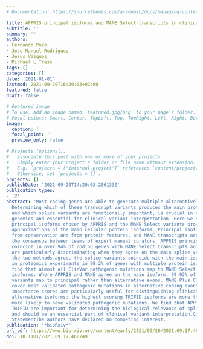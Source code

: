 ```yaml
---
# Documentation: https://sourcethemes.com/academic/docs/managing-content/

title: APPRIS principal isoforms and MANE Select transcripts in clinical variant interpretation
subtitle: ''
summary: ''
authors:
- Fernando Pozo
- Jose Manuel Rodriguez
- Jesus Vazquez
- Michael L Tress
tags: []
categories: []
date: '2021-01-01'
lastmod: 2021-09-20T16:20:03+02:00
featured: false
draft: false

# Featured image
# To use, add an image named `featured.jpg/png` to your page's folder.
# Focal points: Smart, Center, TopLeft, Top, TopRight, Left, Right, BottomLeft, Bottom, BottomRight.
image:
  caption: ''
  focal_point: ''
  preview_only: false

# Projects (optional).
#   Associate this post with one or more of your projects.
#   Simply enter your project's folder or file name without extension.
#   E.g. `projects = ["internal-project"]` references `content/project/deep-learning/index.md`.
#   Otherwise, set `projects = []`.
projects: []
publishDate: '2021-09-20T14:20:03.206133Z'
publication_types:
- '2'
abstract: 'Most coding genes are able to generate multiple alternatively spliced transcripts.
  Determining which of these transcript variants produces the main protein isoform,
  and which splice variants are functionally important, is crucial in comparative
  genomics and essential for clinical variant interpretation. Here we show that the
  principal isoforms chosen by APPRIS and the MANE Select variants provide the best
  approximations of the main cellular protein isoforms. Principal isoforms are predicted
  from conservation and from protein features, and MANE transcripts are chosen from
  the consensus between teams of expert manual curators. APPRIS principal isoforms
  coincide in over 94% of coding genes with MANE Select transcripts and the two methods
  are particularly discriminating when they agree on the main splice variant. Where
  the two methods agree, the splice variants coincide with the main isoform detected
  in proteomics experiments in 98.2% of genes with multiple protein isoforms. We also
  find that almost all ClinVar pathogenic mutations map to MANE Select or APPRIS principal
  isoforms. Where APPRIS and MANE agree on the main isoform, 99.93% of validated pathogenic
  variants map to principal rather than alternative exons. MANE Plus Clinical transcripts
  cover most validated pathogenic mutations in alternative coding exons. TRIFID functional
  importance scores are particularly useful for distinguishing clinically important
  alternative isoforms: the highest scoring TRIFID isoforms are more than 300 times
  more likely to have validated pathogenic mutations. We find that APPRIS, MANE and
  TRIFID are important for determining the biological relevance of splice isoforms
  and should be an essential part of clinical variant interpretation.Competing Interest
  StatementThe authors have declared no competing interest.'
publication: '*bioRxiv*'
url_pdf: https://www.biorxiv.org/content/early/2021/09/20/2021.09.17.460749
doi: 10.1101/2021.09.17.460749
---
```

